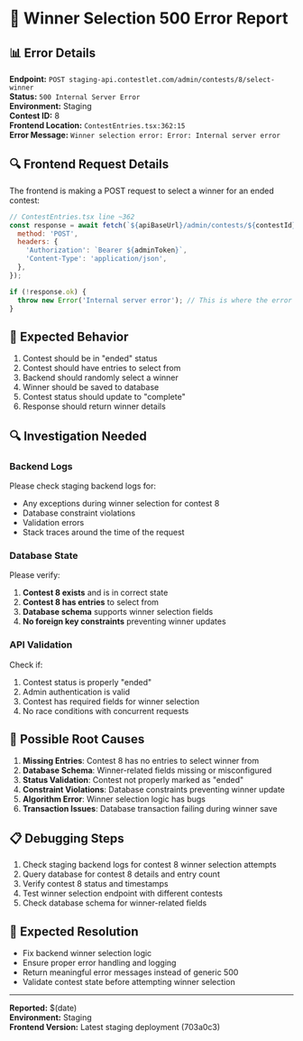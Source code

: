 # 🚨 Winner Selection 500 Error Report

## 📊 **Error Details**

**Endpoint:** `POST staging-api.contestlet.com/admin/contests/8/select-winner`  
**Status:** `500 Internal Server Error`  
**Environment:** Staging  
**Contest ID:** 8  
**Frontend Location:** `ContestEntries.tsx:362:15`  
**Error Message:** `Winner selection error: Error: Internal server error`

## 🔍 **Frontend Request Details**

The frontend is making a POST request to select a winner for an ended contest:

```javascript
// ContestEntries.tsx line ~362
const response = await fetch(`${apiBaseUrl}/admin/contests/${contestId}/select-winner`, {
  method: 'POST',
  headers: {
    'Authorization': `Bearer ${adminToken}`,
    'Content-Type': 'application/json',
  },
});

if (!response.ok) {
  throw new Error('Internal server error'); // This is where the error occurs
}
```

## 🎯 **Expected Behavior**

1. Contest should be in "ended" status
2. Contest should have entries to select from
3. Backend should randomly select a winner
4. Winner should be saved to database
5. Contest status should update to "complete"
6. Response should return winner details

## 🔍 **Investigation Needed**

### **Backend Logs**
Please check staging backend logs for:
- Any exceptions during winner selection for contest 8
- Database constraint violations
- Validation errors
- Stack traces around the time of the request

### **Database State**
Please verify:
1. **Contest 8 exists** and is in correct state
2. **Contest 8 has entries** to select from
3. **Database schema** supports winner selection fields
4. **No foreign key constraints** preventing winner updates

### **API Validation**
Check if:
1. Contest status is properly "ended" 
2. Admin authentication is valid
3. Contest has required fields for winner selection
4. No race conditions with concurrent requests

## 🔧 **Possible Root Causes**

1. **Missing Entries**: Contest 8 has no entries to select winner from
2. **Database Schema**: Winner-related fields missing or misconfigured  
3. **Status Validation**: Contest not properly marked as "ended"
4. **Constraint Violations**: Database constraints preventing winner update
5. **Algorithm Error**: Winner selection logic has bugs
6. **Transaction Issues**: Database transaction failing during winner save

## 📋 **Debugging Steps**

1. Check staging backend logs for contest 8 winner selection attempts
2. Query database for contest 8 details and entry count
3. Verify contest 8 status and timestamps
4. Test winner selection endpoint with different contests
5. Check database schema for winner-related fields

## 🎯 **Expected Resolution**

- Fix backend winner selection logic
- Ensure proper error handling and logging
- Return meaningful error messages instead of generic 500
- Validate contest state before attempting winner selection

---

**Reported:** $(date)  
**Environment:** Staging  
**Frontend Version:** Latest staging deployment (703a0c3)
